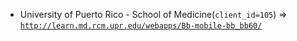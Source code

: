  - University of Puerto Rico - School of Medicine(`client_id=105`) => [`http://learn.md.rcm.upr.edu/webapps/Bb-mobile-bb_bb60/`](http://learn.md.rcm.upr.edu/webapps/Bb-mobile-bb_bb60/)

